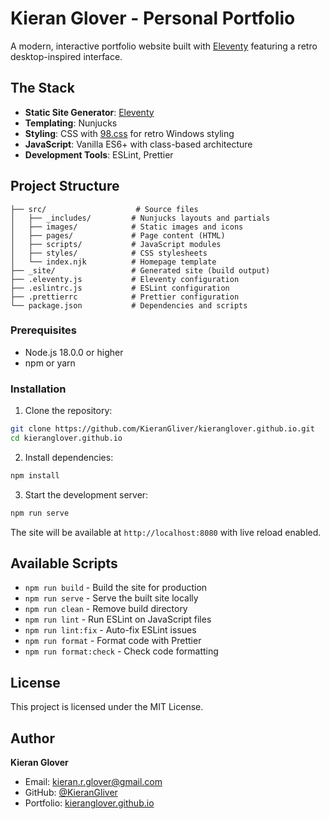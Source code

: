 # Kieran Glover - Personal Portfolio

A modern, interactive portfolio website built with [Eleventy](https://www.11ty.dev/) featuring a retro desktop-inspired interface.

## The Stack

- **Static Site Generator**: [Eleventy](https://www.11ty.dev/)
- **Templating**: Nunjucks
- **Styling**: CSS with [98.css](https://jdan.github.io/98.css/) for retro Windows styling
- **JavaScript**: Vanilla ES6+ with class-based architecture
- **Development Tools**: ESLint, Prettier

## Project Structure

```
├── src/                    # Source files
│   ├── _includes/         # Nunjucks layouts and partials
│   ├── images/            # Static images and icons
│   ├── pages/             # Page content (HTML)
│   ├── scripts/           # JavaScript modules
│   ├── styles/            # CSS stylesheets
│   └── index.njk          # Homepage template
├── _site/                 # Generated site (build output)
├── .eleventy.js           # Eleventy configuration
├── .eslintrc.js           # ESLint configuration
├── .prettierrc            # Prettier configuration
└── package.json           # Dependencies and scripts
```

### Prerequisites

- Node.js 18.0.0 or higher
- npm or yarn

### Installation

1. Clone the repository:
```bash
git clone https://github.com/KieranGliver/kieranglover.github.io.git
cd kieranglover.github.io
```

2. Install dependencies:
```bash
npm install
```

3. Start the development server:
```bash
npm run serve
```

The site will be available at `http://localhost:8080` with live reload enabled.

## Available Scripts

- `npm run build` - Build the site for production
- `npm run serve` - Serve the built site locally
- `npm run clean` - Remove build directory
- `npm run lint` - Run ESLint on JavaScript files
- `npm run lint:fix` - Auto-fix ESLint issues
- `npm run format` - Format code with Prettier
- `npm run format:check` - Check code formatting

## License

This project is licensed under the MIT License.

## Author

**Kieran Glover**
- Email: kieran.r.glover@gmail.com
- GitHub: [@KieranGliver](https://github.com/KieranGliver)
- Portfolio: [kieranglover.github.io](https://kieranglover.github.io)
